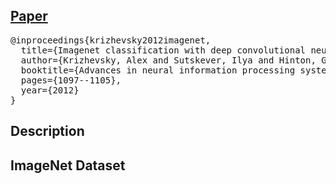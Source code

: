 ## [Paper](http://papers.nips.cc/paper/4824-imagenet-classification-with-deep-convolutional-neural-networks.pdf)

<pre>
@inproceedings{krizhevsky2012imagenet,
  title={Imagenet classification with deep convolutional neural networks},
  author={Krizhevsky, Alex and Sutskever, Ilya and Hinton, Geoffrey E},
  booktitle={Advances in neural information processing systems},
  pages={1097--1105},
  year={2012}
}
</pre>

## Description


## ImageNet Dataset
